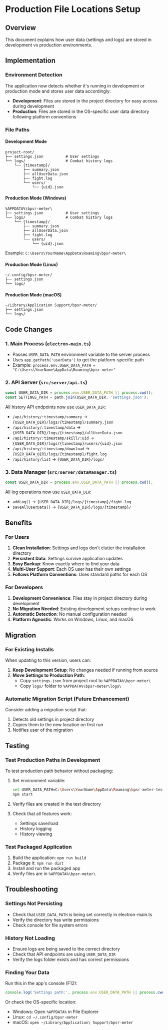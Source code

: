 # Production File Locations Setup

## Overview
This document explains how user data (settings and logs) are stored in development vs production environments.

## Implementation

### Environment Detection
The application now detects whether it's running in development or production mode and stores user data accordingly:

- **Development**: Files are stored in the project directory for easy access during development
- **Production**: Files are stored in the OS-specific user data directory following platform conventions

### File Paths

#### Development Mode
```
project-root/
├── settings.json          # User settings
└── logs/                  # Combat history logs
    └── {timestamp}/
        ├── summary.json
        ├── allUserData.json
        ├── fight.log
        └── users/
            └── {uid}.json
```

#### Production Mode (Windows)
```
%APPDATA%\bpsr-meter\
├── settings.json          # User settings
└── logs/                  # Combat history logs
    └── {timestamp}/
        ├── summary.json
        ├── allUserData.json
        ├── fight.log
        └── users/
            └── {uid}.json
```

Example: `C:\Users\YourName\AppData\Roaming\bpsr-meter\`

#### Production Mode (Linux)
```
~/.config/bpsr-meter/
├── settings.json
└── logs/
```

#### Production Mode (macOS)
```
~/Library/Application Support/bpsr-meter/
├── settings.json
└── logs/
```

## Code Changes

### 1. Main Process (`electron-main.ts`)
- Passes `USER_DATA_PATH` environment variable to the server process
- Uses `app.getPath('userData')` to get the platform-specific path
- Example: `process.env.USER_DATA_PATH = "C:\Users\YourName\AppData\Roaming\bpsr-meter"`

### 2. API Server (`src/server/api.ts`)
```typescript
const USER_DATA_DIR = process.env.USER_DATA_PATH || process.cwd();
const SETTINGS_PATH = path.join(USER_DATA_DIR, 'settings.json');
```

All history API endpoints now use `USER_DATA_DIR`:
- `/api/history/:timestamp/summary` → `{USER_DATA_DIR}/logs/{timestamp}/summary.json`
- `/api/history/:timestamp/data` → `{USER_DATA_DIR}/logs/{timestamp}/allUserData.json`
- `/api/history/:timestamp/skill/:uid` → `{USER_DATA_DIR}/logs/{timestamp}/users/{uid}.json`
- `/api/history/:timestamp/download` → `{USER_DATA_DIR}/logs/{timestamp}/fight.log`
- `/api/history/list` → `{USER_DATA_DIR}/logs/`

### 3. Data Manager (`src/server/dataManager.ts`)
```typescript
const USER_DATA_DIR = process.env.USER_DATA_PATH || process.cwd();
```

All log operations now use `USER_DATA_DIR`:
- `addLog()` → `{USER_DATA_DIR}/logs/{timestamp}/fight.log`
- `saveAllUserData()` → `{USER_DATA_DIR}/logs/{timestamp}/`

## Benefits

### For Users
1. **Clean Installation**: Settings and logs don't clutter the installation directory
2. **Persistent Data**: Settings survive application updates
3. **Easy Backup**: Know exactly where to find your data
4. **Multi-User Support**: Each OS user has their own settings
5. **Follows Platform Conventions**: Uses standard paths for each OS

### For Developers
1. **Development Convenience**: Files stay in project directory during development
2. **No Migration Needed**: Existing development setups continue to work
3. **Automatic Detection**: No manual configuration needed
4. **Platform Agnostic**: Works on Windows, Linux, and macOS

## Migration

### For Existing Installs
When updating to this version, users can:

1. **Keep Development Setup**: No changes needed if running from source
2. **Move Settings to Production Path**: 
   - Copy `settings.json` from project root to `%APPDATA%\bpsr-meter\`
   - Copy `logs/` folder to `%APPDATA%\bpsr-meter\logs\`

### Automatic Migration Script (Future Enhancement)
Consider adding a migration script that:
1. Detects old settings in project directory
2. Copies them to the new location on first run
3. Notifies user of the migration

## Testing

### Test Production Paths in Development
To test production path behavior without packaging:

1. Set environment variable:
   ```bash
   set USER_DATA_PATH=C:\Users\YourName\AppData\Roaming\bpsr-meter-test
   npm start
   ```

2. Verify files are created in the test directory

3. Check that all features work:
   - Settings save/load
   - History logging
   - History viewing

### Test Packaged Application
1. Build the application: `npm run build`
2. Package it: `npm run dist`
3. Install and run the packaged app
4. Verify files are in `%APPDATA%\bpsr-meter\`

## Troubleshooting

### Settings Not Persisting
- Check that `USER_DATA_PATH` is being set correctly in electron-main.ts
- Verify the directory has write permissions
- Check console for file system errors

### History Not Loading
- Ensure logs are being saved to the correct directory
- Check that API endpoints are using `USER_DATA_DIR`
- Verify the logs folder exists and has correct permissions

### Finding Your Data
Run this in the app's console (F12):
```javascript
console.log('Settings path:', process.env.USER_DATA_PATH || process.cwd());
```

Or check the OS-specific location:
- Windows: Open `%APPDATA%` in File Explorer
- Linux: `cd ~/.config/bpsr-meter`
- macOS: `open ~/Library/Application\ Support/bpsr-meter`
